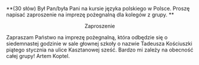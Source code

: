 **(30 słów) Był Pan/była Pani na kursie języka polskiego w Polsce. Proszę napisać zaproszenie na imprezę pożegnalną dla kolegów z grupy. **

<p align="center">Zaproszenie</p>

Zapraszam Państwo na imprezę pożegnalną, która odbędzie się o siedemnastej godzinie w sale głownej szkoły o nazwie Tadeusza Kościuszki piątego stycznia na ulice Kasztanowej sześć. 
Bardzo mi zależy na obecność całej grupy! Artem Koptel.
